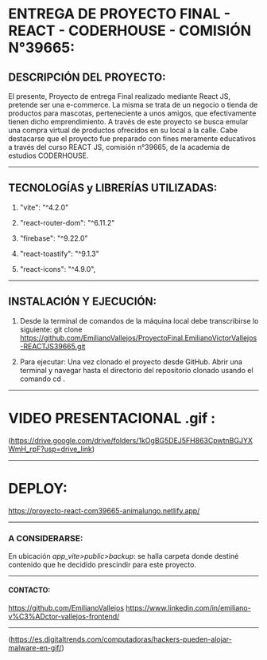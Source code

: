 # ENTREGA DE PROYECTO FINAL - REACT - CODERHOUSE - COMISIÓN N°39665: #
## DESCRIPCIÓN DEL PROYECTO: ##
El presente, Proyecto de entrega Final realizado mediante React JS, pretende ser una e-commerce. La misma se trata de un negocio o tienda de productos para mascotas, perteneciente a unos amigos, que efectivamente tienen dicho emprendimiento. A través de este proyecto se busca emular una compra virtual de productos ofrecidos en su local a la calle. 
Cabe destacarse que el proyecto fue preparado con fines meramente educativos a través del curso REACT JS, comisión n°39665, de la academia de estudios CODERHOUSE.
___

## TECNOLOGÍAS y LIBRERÍAS UTILIZADAS: ##

1. "vite": "^4.2.0"

2. "react-router-dom": "^6.11.2"

3. "firebase": "^9.22.0"

4. "react-toastify": "^9.1.3"

5. "react-icons": "^4.9.0",
___

## INSTALACIÓN Y EJECUCIÓN: ##

1. Desde la terminal de comandos de la máquina local debe transcribirse lo siguiente: git clone <https://github.com/EmilianoVallejos/ProyectoFinal.EmilianoVictorVallejos-REACTJS39665.git>

2. Para ejecutar: Una vez clonado el proyecto desde GitHub. Abrir una terminal y navegar hasta el directorio del repositorio clonado usando el comando cd <nombre del repositorio>.
____

# VIDEO PRESENTACIONAL .gif : #

(https://drive.google.com/drive/folders/1kOgBG5DEJ5FH863CpwtnBGJYXWmH_rpF?usp=drive_link)
____

# DEPLOY: #

<https://proyecto-react-com39665-animalungo.netlify.app/>

___

### A CONSIDERARSE: ###
En ubicación _app_vite>public>backup_: se halla carpeta donde destiné contenido que he decidido prescindir para este proyecto.  

___
#### CONTACTO: ####

<https://github.com/EmilianoVallejos>
<https://www.linkedin.com/in/emiliano-v%C3%ADctor-vallejos-frontend/>

___

(https://es.digitaltrends.com/computadoras/hackers-pueden-alojar-malware-en-gif/)